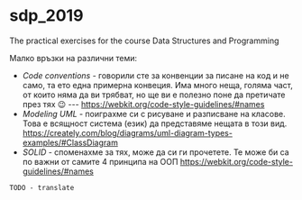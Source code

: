 # sdp_2019
The practical exercises for the course Data Structures and Programming

Малко връзки на различни теми:
- *Code conventions* - говорили сте за конвенции за писане на код и не само, та ето една примерна конвеция. Има много неща, голяма част, от които няма да ви трябват, но ще ви е полезно поне да претичате през тях 😉 --- https://webkit.org/code-style-guidelines/#names
- *Modeling UML* - поиграхме си с рисуване и разписване на класове. Това е всящност система (език) да представяме нещата в този вид. https://creately.com/blog/diagrams/uml-diagram-types-examples/#ClassDiagram
- *SOLID* - споменахме за тях, може да си ги прочетете. Те може би са по важни от самите 4 принципа на ООП https://webkit.org/code-style-guidelines/#names

`TODO - translate`
